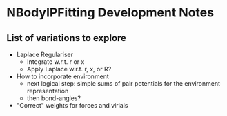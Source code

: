# NBodyIPFitting Development Notes

## List of variations to explore

* Laplace Regulariser
   * Integrate w.r.t. r or x
   * Apply Laplace w.r.t. r, x, or R?
* How to incorporate environment
   * next logical step: simple sums of pair potentials for the environment representation
   * then bond-angles?
* "Correct" weights for forces and virials
